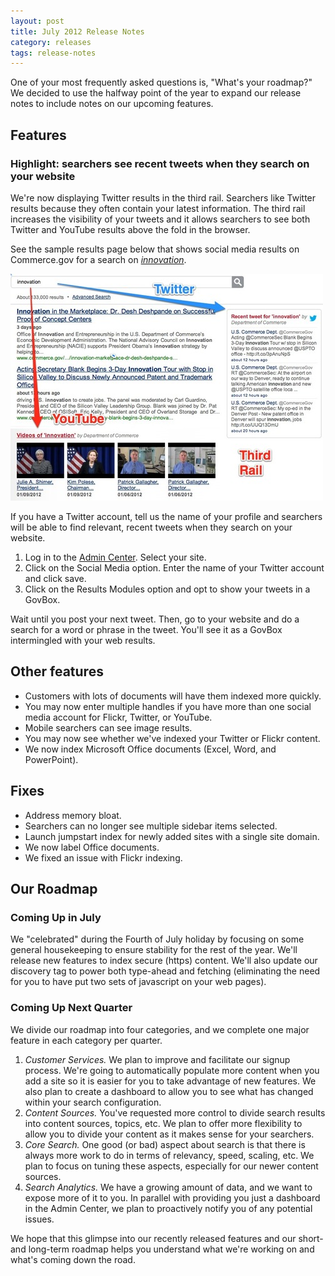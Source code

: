 ```yaml
---
layout: post
title: July 2012 Release Notes
category: releases
tags: release-notes
---
```


One of your most frequently asked questions is, "What's your roadmap?" We decided to use the halfway point of the year to expand our release notes to include notes on our upcoming features.

## Features

### Highlight: searchers see recent tweets when they search on your website

We're now displaying Twitter results in the third rail. Searchers like Twitter results because they often contain your latest information. The third rail increases the  visibility of your tweets and it allows searchers to see both Twitter and YouTube results above the fold in the browser.

See the sample results page below that shows social media results on Commerce.gov for a search on *[innovation](http://search.commerce.gov/search?query=innovation&amp;affiliate=commerce.gov)*.

<img src="/img/tumblr_m71vk4FInR1qid15q.jpg"/>

If you have a Twitter account, tell us the name of your profile and searchers will be able to find relevant, recent tweets when they search on your website.

1. Log in to the [Admin Center](https://search.usa.gov/sites/). Select your site.
1. Click on the Social Media option. Enter the name of your Twitter account and click save.
1. Click on the Results Modules option and opt to show your tweets in a GovBox.

Wait until you post your next tweet. Then, go to your website and do a search for a word or phrase in the tweet. You'll see it as a GovBox intermingled with your web results.

## Other features

* Customers with lots of documents will have them indexed more quickly.
* You may now enter multiple handles if you have more than one social media account for Flickr, Twitter, or YouTube.
* Mobile searchers can see image results.
* You may now see whether we've indexed your Twitter or Flickr content.
* We now index Microsoft Office documents (Excel, Word, and PowerPoint).

## Fixes

* Address memory bloat.
* Searchers can no longer see multiple sidebar items selected.
* Launch jumpstart index for newly added sites with a single site domain.
* We now label Office documents.
* We fixed an issue with Flickr indexing.

## Our Roadmap

### Coming Up in July

We "celebrated" during the Fourth of July holiday by focusing on some general housekeeping to ensure stability for the rest of the year. We'll release new features to index secure (https) content. We'll also update our discovery tag to power both type-ahead and fetching (eliminating the need for you to have put two sets of javascript on your web pages).

### Coming Up Next Quarter

We divide our roadmap into four categories, and we complete one major feature in each category per quarter.

1. *Customer Services.* We plan to improve and facilitate our signup process. We're going to automatically populate more content when you add a site so it is easier for you to take advantage of new features. We also plan to create a dashboard to allow you to see what has changed within your search configuration.
1. *Content Sources.* You've requested more control to divide search results into content sources, topics, etc. We plan to offer more flexibility to allow you to divide your content as it makes sense for your searchers.
1. *Core Search.* One good (or bad) aspect about search is that there is always more work to do in terms of relevancy, speed, scaling, etc. We plan to focus on tuning these aspects, especially for our newer content sources.
1. *Search Analytics.* We have a growing amount of data, and we want to expose more of it to you. In parallel with providing you just a dashboard in the Admin Center, we plan to proactively notify you of any potential issues.

We hope that this glimpse into our recently released features and our short- and long-term roadmap helps you understand what we're working on and what's coming down the road.